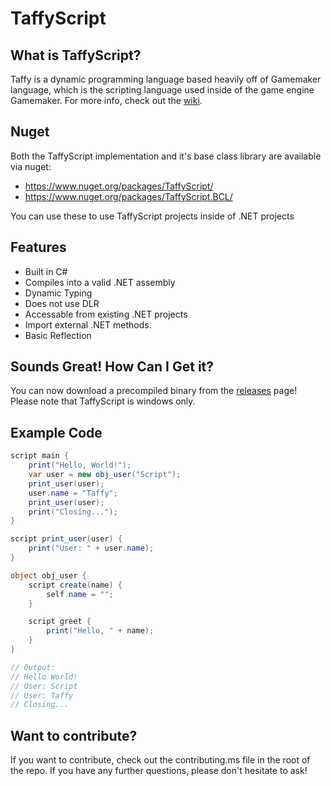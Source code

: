 # TaffyScript
## What is TaffyScript?
Taffy is a dynamic programming language based heavily off of Gamemaker language, 
which is the scripting language used inside of the game engine Gamemaker. For more info, check out the [wiki](https://github.com/mystborn/TaffyScript/wiki).

## Nuget
Both the TaffyScript implementation and it's base class library are available via nuget:
* https://www.nuget.org/packages/TaffyScript/
* https://www.nuget.org/packages/TaffyScript.BCL/

You can use these to use TaffyScript projects inside of .NET projects

## Features
* Built in C#
* Compiles into a valid .NET assembly
* Dynamic Typing
* Does not use DLR
* Accessable from existing .NET projects
* Import external .NET methods.
* Basic Reflection

## Sounds Great! How Can I Get it?
You can now download a precompiled binary from the [releases](https://github.com/mystborn/TaffyScript/releases) page! Please note that TaffyScript is windows only. 

## Example Code
```cs
script main {
    print("Hello, World!");
    var user = new obj_user("Script");
    print_user(user);
    user.name = "Taffy";
    print_user(user);
    print("Closing...");
}

script print_user(user) {
    print("User: " + user.name);
}

object obj_user {
    script create(name) {
        self.name = "";
    }

    script greet {
        print("Hello, " + name);
    }
}

// Output:
// Hello World!
// User: Script
// User: Taffy
// Closing...
```

## Want to contribute?
If you want to contribute, check out the contributing.ms file in the root of the repo. If you have any further questions, please don't hesitate to ask!
